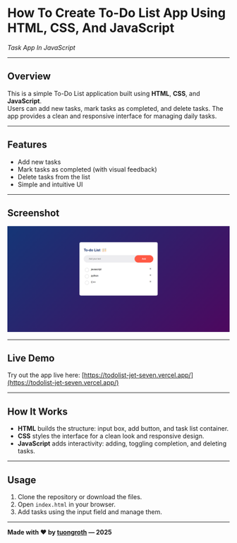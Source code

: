 # How To Create To-Do List App Using HTML, CSS, And JavaScript  
*Task App In JavaScript*

---

## Overview
This is a simple To-Do List application built using **HTML**, **CSS**, and **JavaScript**.  
Users can add new tasks, mark tasks as completed, and delete tasks. The app provides a clean and responsive interface for managing daily tasks.

---

## Features
- Add new tasks
- Mark tasks as completed (with visual feedback)
- Delete tasks from the list
- Simple and intuitive UI

---

## Screenshot

![To-Do List Screenshot](https://github.com/tuongroth/screenshot/blob/main/assets/todolist.png)

---

## Live Demo

Try out the app live here: [https://todolist-jet-seven.vercel.app/](https://todolist-jet-seven.vercel.app/)

---

## How It Works

- **HTML** builds the structure: input box, add button, and task list container.
- **CSS** styles the interface for a clean look and responsive design.
- **JavaScript** adds interactivity: adding, toggling completion, and deleting tasks.

---

## Usage

1. Clone the repository or download the files.
2. Open `index.html` in your browser.
3. Add tasks using the input field and manage them.

---


**Made with ❤️ by [tuongroth](https://github.com/tuongroth) — 2025**
